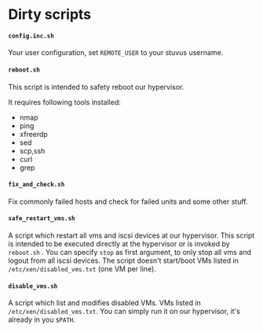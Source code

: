 # Dirty scripts

#### `config.inc.sh`

Your user configuration, set `REMOTE_USER` to your stuvus username.


#### `reboot.sh`

This script is intended to safety reboot our hypervisor.

It requires following tools installed:
 * nmap
 * ping
 * xfreerdp
 * sed
 * scp,ssh
 * curl
 * grep


#### `fix_and_check.sh`

Fix commonly failed hosts and check for failed units and some other stuff.


#### `safe_restart_vms.sh`

A script which restart all vms and iscsi devices at our hypervisor. This script is intended to be executed directly at the hypervisor or is invoked by `reboot.sh` . You can specify `stop` as first argument, to only stop all vms and logout from all iscsi devices. The script doesn't start/boot VMs listed in `/etc/xen/disabled_vms.txt` (one VM per line).


#### `disable_vms.sh`

A script which list and modifies disabled VMs. VMs listed in `/etc/xen/disabled_vms.txt`. You can simply run it on our hypervisor, it's already in you `$PATH`.
